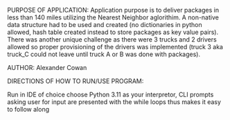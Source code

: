 
PURPOSE OF APPLICATION: Application purpose is to deliver packages in less than 140 miles utilizing the Nearest Neighbor aglorithim. A non-native data structure had to be used and created (no dictionaries in python allowed, hash table created instead to store packages as key value pairs). There was another unique challenge as there were 3 trucks and 2 drivers allowed so proper provisioning of the drivers was implemented (truck 3 aka truck_C could not leave until truck A or B was done with packages).

AUTHOR: Alexander Cowan

DIRECTIONS OF HOW TO RUN/USE PROGRAM: 

Run in IDE of choice choose Python 3.11 as your interpretor, CLI prompts asking user for input are presented with the while loops thus makes it easy to follow along
